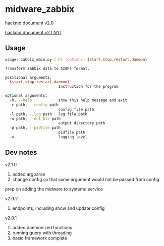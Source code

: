 # midware_zabbix

[hackmd document v2.0](https://hackmd.io/@mcnlab538/Bk3V7yDPD)

[hackmd document v2.1 NYI](https://hackmd.io/@mcnlab538/Bk3V7yDPD)

## Usage
```bash
usage: zabbix_main.py [-h] [options] {start,stop,restart,daemon}

Transform Zabbix data to AIOPs format.

positional arguments:
  {start,stop,restart,daemon}
                        Instruction for the program

optional arguments:
  -h, --help            show this help message and exit
  -c path, --config path
                        config file path
  -l path, --log path   log file path
  -o path, --out_Dir path
                        output directory path
  -p path, --pidfile path
                        pidfile path
  -v                    logging level
```
## Dev notes

v2.1.0
1. added argparse
2. change config so that some argument would not be passed from config

prep on adding the midware to systemd service

v2.0.2
1. endpoints, including show and update config

v2.0.1
1. added daemonized functions
2. running query with threading
3. basic framework complete

